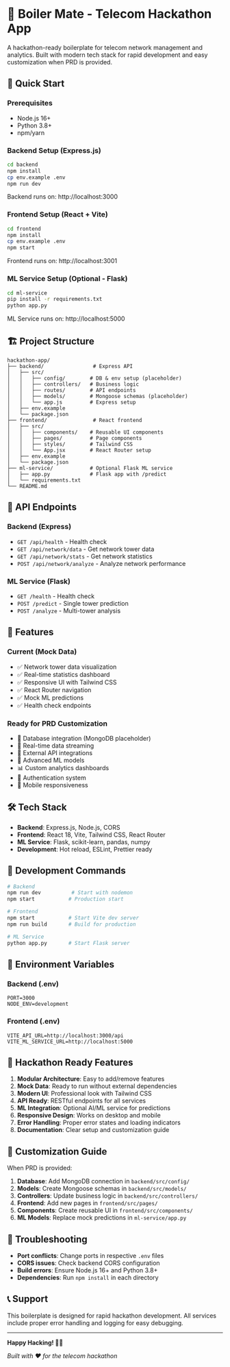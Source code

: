 # 📡 Boiler Mate - Telecom Hackathon App

A hackathon-ready boilerplate for telecom network management and analytics. Built with modern tech stack for rapid development and easy customization when PRD is provided.

## 🚀 Quick Start

### Prerequisites
- Node.js 16+ 
- Python 3.8+
- npm/yarn

### Backend Setup (Express.js)
```bash
cd backend
npm install
cp env.example .env
npm run dev
```
Backend runs on: http://localhost:3000

### Frontend Setup (React + Vite)
```bash
cd frontend
npm install
cp env.example .env
npm start
```
Frontend runs on: http://localhost:3001

### ML Service Setup (Optional - Flask)
```bash
cd ml-service
pip install -r requirements.txt
python app.py
```
ML Service runs on: http://localhost:5000

## 🏗️ Project Structure

```
hackathon-app/
├── backend/                # Express API
│   ├── src/
│   │   ├── config/        # DB & env setup (placeholder)
│   │   ├── controllers/   # Business logic
│   │   ├── routes/        # API endpoints
│   │   ├── models/        # Mongoose schemas (placeholder)
│   │   └── app.js         # Express setup
│   ├── env.example
│   └── package.json
├── frontend/               # React frontend
│   ├── src/
│   │   ├── components/    # Reusable UI components
│   │   ├── pages/         # Page components
│   │   ├── styles/        # Tailwind CSS
│   │   └── App.jsx        # React Router setup
│   ├── env.example
│   └── package.json
├── ml-service/            # Optional Flask ML service
│   ├── app.py             # Flask app with /predict
│   └── requirements.txt
└── README.md
```

## 🔧 API Endpoints

### Backend (Express)
- `GET /api/health` - Health check
- `GET /api/network/data` - Get network tower data
- `GET /api/network/stats` - Get network statistics
- `POST /api/network/analyze` - Analyze network performance

### ML Service (Flask)
- `GET /health` - Health check
- `POST /predict` - Single tower prediction
- `POST /analyze` - Multi-tower analysis

## 🎨 Features

### Current (Mock Data)
- ✅ Network tower data visualization
- ✅ Real-time statistics dashboard
- ✅ Responsive UI with Tailwind CSS
- ✅ React Router navigation
- ✅ Mock ML predictions
- ✅ Health check endpoints

### Ready for PRD Customization
- 🔄 Database integration (MongoDB placeholder)
- 🔄 Real-time data streaming
- 🔌 External API integrations
- 🤖 Advanced ML models
- 📊 Custom analytics dashboards
- 🔐 Authentication system
- 📱 Mobile responsiveness

## 🛠️ Tech Stack

- **Backend**: Express.js, Node.js, CORS
- **Frontend**: React 18, Vite, Tailwind CSS, React Router
- **ML Service**: Flask, scikit-learn, pandas, numpy
- **Development**: Hot reload, ESLint, Prettier ready

## 🚀 Development Commands

```bash
# Backend
npm run dev          # Start with nodemon
npm start           # Production start

# Frontend  
npm start           # Start Vite dev server
npm run build       # Build for production

# ML Service
python app.py       # Start Flask server
```

## 📝 Environment Variables

### Backend (.env)
```
PORT=3000
NODE_ENV=development
```

### Frontend (.env)
```
VITE_API_URL=http://localhost:3000/api
VITE_ML_SERVICE_URL=http://localhost:5000
```

## 🎯 Hackathon Ready Features

1. **Modular Architecture**: Easy to add/remove features
2. **Mock Data**: Ready to run without external dependencies
3. **Modern UI**: Professional look with Tailwind CSS
4. **API Ready**: RESTful endpoints for all services
5. **ML Integration**: Optional AI/ML service for predictions
6. **Responsive Design**: Works on desktop and mobile
7. **Error Handling**: Proper error states and loading indicators
8. **Documentation**: Clear setup and customization guide

## 🔄 Customization Guide

When PRD is provided:

1. **Database**: Add MongoDB connection in `backend/src/config/`
2. **Models**: Create Mongoose schemas in `backend/src/models/`
3. **Controllers**: Update business logic in `backend/src/controllers/`
4. **Frontend**: Add new pages in `frontend/src/pages/`
5. **Components**: Create reusable UI in `frontend/src/components/`
6. **ML Models**: Replace mock predictions in `ml-service/app.py`

## 🐛 Troubleshooting

- **Port conflicts**: Change ports in respective `.env` files
- **CORS issues**: Check backend CORS configuration
- **Build errors**: Ensure Node.js 16+ and Python 3.8+
- **Dependencies**: Run `npm install` in each directory

## 📞 Support

This boilerplate is designed for rapid hackathon development. All services include proper error handling and logging for easy debugging.

---

**Happy Hacking! 🚀📡**

*Built with ❤️ for the telecom hackathon*


